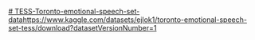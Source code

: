 [# TESS-Toronto-emotional-speech-set-data](https://www.kaggle.com/datasets/ejlok1/toronto-emotional-speech-set-tess/download?datasetVersionNumber=1)https://www.kaggle.com/datasets/ejlok1/toronto-emotional-speech-set-tess/download?datasetVersionNumber=1
